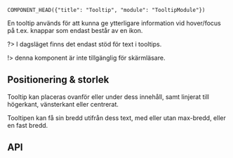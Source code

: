 `COMPONENT_HEAD({"title": "Tooltip", "module": "TooltipModule"})`



En tooltip används för att kunna ge ytterligare information vid hover/focus på t.ex. knappar som endast består av en ikon. 

?> I dagsläget finns det endast stöd för text i tooltips.

!> denna komponent är inte tillgänglig för skärmläsare.

<div class="component-example-container" data-height="100" data-example-path="_example-displayer/#/example/tooltip/basexempel"></div>

## Positionering & storlek
Tooltip kan placeras ovanför eller under dess innehåll, samt linjerat till högerkant, vänsterkant eller centrerat.

Tooltipen kan få sin bredd utifrån dess text, med eller utan max-bredd, eller en fast bredd. 

<div class="component-example-container" data-height="180" data-example-path="_example-displayer/#/example/tooltip/alternativ_placering_och_max-bredd"></div>

## API
<div class="component-library-api" data-components="tooltip"></div>


